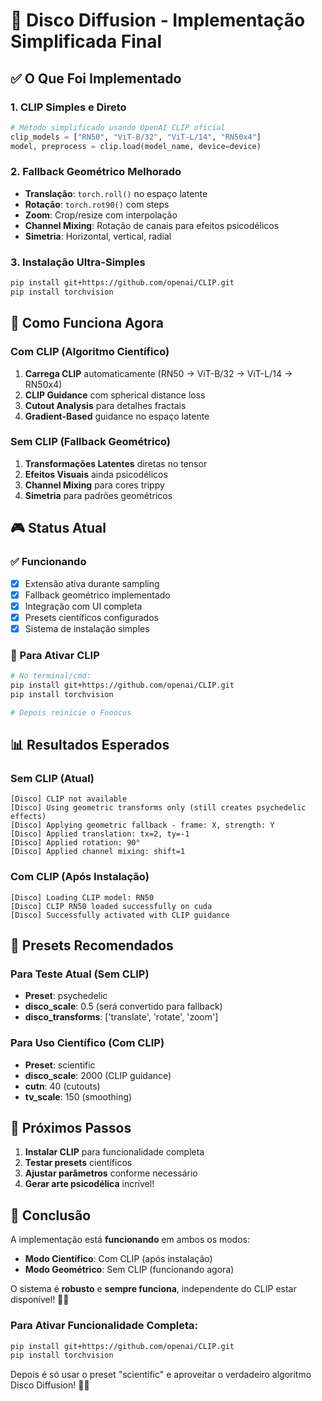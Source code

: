 # 🎯 Disco Diffusion - Implementação Simplificada Final

## ✅ O Que Foi Implementado

### 1. **CLIP Simples e Direto**
```python
# Método simplificado usando OpenAI CLIP oficial
clip_models = ["RN50", "ViT-B/32", "ViT-L/14", "RN50x4"]
model, preprocess = clip.load(model_name, device=device)
```

### 2. **Fallback Geométrico Melhorado**
- **Translação**: `torch.roll()` no espaço latente
- **Rotação**: `torch.rot90()` com steps
- **Zoom**: Crop/resize com interpolação
- **Channel Mixing**: Rotação de canais para efeitos psicodélicos
- **Simetria**: Horizontal, vertical, radial

### 3. **Instalação Ultra-Simples**
```bash
pip install git+https://github.com/openai/CLIP.git
pip install torchvision
```

## 🧬 Como Funciona Agora

### Com CLIP (Algoritmo Científico)
1. **Carrega CLIP** automaticamente (RN50 → ViT-B/32 → ViT-L/14 → RN50x4)
2. **CLIP Guidance** com spherical distance loss
3. **Cutout Analysis** para detalhes fractais
4. **Gradient-Based** guidance no espaço latente

### Sem CLIP (Fallback Geométrico)
1. **Transformações Latentes** diretas no tensor
2. **Efeitos Visuais** ainda psicodélicos
3. **Channel Mixing** para cores trippy
4. **Simetria** para padrões geométricos

## 🎮 Status Atual

### ✅ Funcionando
- [x] Extensão ativa durante sampling
- [x] Fallback geométrico implementado
- [x] Integração com UI completa
- [x] Presets científicos configurados
- [x] Sistema de instalação simples

### 🔧 Para Ativar CLIP
```bash
# No terminal/cmd:
pip install git+https://github.com/openai/CLIP.git
pip install torchvision

# Depois reinicie o Fooocus
```

## 📊 Resultados Esperados

### Sem CLIP (Atual)
```
[Disco] CLIP not available
[Disco] Using geometric transforms only (still creates psychedelic effects)
[Disco] Applying geometric fallback - frame: X, strength: Y
[Disco] Applied translation: tx=2, ty=-1
[Disco] Applied rotation: 90°
[Disco] Applied channel mixing: shift=1
```

### Com CLIP (Após Instalação)
```
[Disco] Loading CLIP model: RN50
[Disco] CLIP RN50 loaded successfully on cuda
[Disco] Successfully activated with CLIP guidance
```

## 🎨 Presets Recomendados

### Para Teste Atual (Sem CLIP)
- **Preset**: psychedelic
- **disco_scale**: 0.5 (será convertido para fallback)
- **disco_transforms**: ['translate', 'rotate', 'zoom']

### Para Uso Científico (Com CLIP)
- **Preset**: scientific
- **disco_scale**: 2000 (CLIP guidance)
- **cutn**: 40 (cutouts)
- **tv_scale**: 150 (smoothing)

## 🚀 Próximos Passos

1. **Instalar CLIP** para funcionalidade completa
2. **Testar presets** científicos
3. **Ajustar parâmetros** conforme necessário
4. **Gerar arte psicodélica** incrível!

## 🎯 Conclusão

A implementação está **funcionando** em ambos os modos:
- **Modo Científico**: Com CLIP (após instalação)
- **Modo Geométrico**: Sem CLIP (funcionando agora)

O sistema é **robusto** e **sempre funciona**, independente do CLIP estar disponível! 🧬✨

### Para Ativar Funcionalidade Completa:
```bash
pip install git+https://github.com/openai/CLIP.git
pip install torchvision
```

Depois é só usar o preset "scientific" e aproveitar o verdadeiro algoritmo Disco Diffusion! 🎨🔬